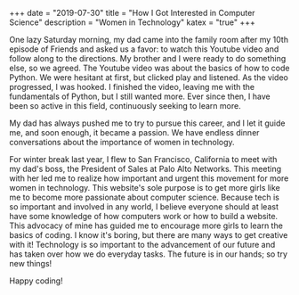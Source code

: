 +++
date = "2019-07-30"
title = "How I Got Interested in Computer Science"
description = "Women in Technology"
katex = "true"
+++

One lazy Saturday morning, my dad came into the family room after my 10th episode of Friends and asked us a favor: to watch this Youtube video and follow along to the directions. My brother and I were ready to do something else, so we agreed. The Youtube video was about the basics of how to code Python. We were hesitant at first, but clicked play and listened. As the video progressed, I was hooked. I finished the video, leaving me with the fundamentals of Python, but I still wanted more. Ever since then, I have been so active in this field, continuously seeking to learn more. 

My dad has always pushed me to try to pursue this career, and I let it guide me, and soon enough, it became a passion. We have endless dinner conversations about the importance of women in technology. 

For winter break last year, I flew to San Francisco, California to meet with my dad's boss, the President of Sales at Palo Alto Networks. This meeting with her led me to realize how important and urgent this movement for more women in technology. This website's sole purpose is to get more girls like me to become more passionate about computer science. Because tech is so important and involved in any world, I believe everyone should at least have some knowledge of how computers work or how to build a website. This advocacy of mine has guided me to encourage more girls to learn the basics of coding. I know it's boring, but there are many ways to get creative with it! Technology is so important to the advancement of our future and has taken over how we do everyday tasks. The future is in our hands; so try new things!

Happy coding!